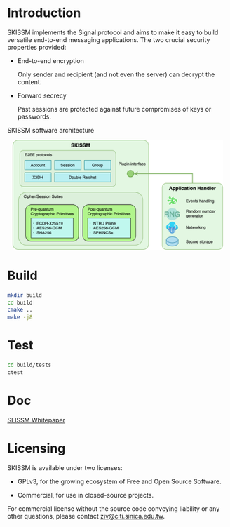 # Introduction

SKISSM implements the Signal protocol and aims to make it easy to build versatile end-to-end messaging applications. The two crucial security properties provided:

 - End-to-end encryption

   Only sender and recipient (and not even the server) can decrypt the content.

 - Forward secrecy

   Past sessions are protected against future compromises of keys or passwords.

SKISSM software architecture

<p align="center">
  <img src="doc/skissm-software-architecture.png" width="480" />
</p>

# Build

``` bash
mkdir build
cd build
cmake ..
make -j8
```

# Test

``` bash
cd build/tests
ctest
```

# Doc

[SLISSM Whitepaper](doc/skissm-whitepaper-v1.2.2.pdf)

# Licensing

SKISSM is available under two licenses:

 - GPLv3, for the growing ecosystem of Free and Open Source Software.

 - Commercial, for use in closed-source projects.

For commercial license without the source code conveying liability or any other questions,
please contact <ziv@citi.sinica.edu.tw>.